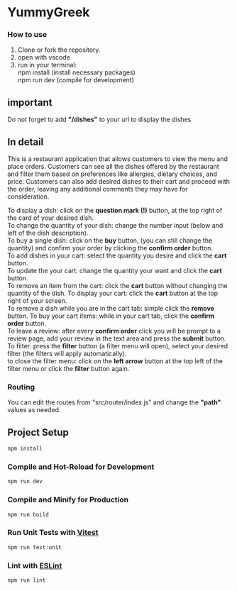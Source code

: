 # YummyGreek

### How to use
1. Clone or fork the repository.
2. open with vscode
3. run in your terminal:  
npm install (install necessary packages)  
npm run dev (compile for development)

## important  
Do not forget to add **"/dishes"** to your url to display the dishes

## In detail
This is a restaurant application that allows customers to view the menu and place orders. Customers can see all the dishes offered by the restaurant and filter them based on preferences like allergies, dietary choices, and price. Customers can also add desired dishes to their cart and proceed with the order, leaving any additional comments they may have for consideration.  
  
To display a dish: click on the **question mark (!)** button, at the top right of the card of your desired dish.  
To change the quantity of your dish: change the number input (below and left of the dish description).  
To buy a single dish: click on the **buy** button, (you can still change the quantity) and confirm your order by clicking the **confirm order** button.  
To add dishes in your cart: select the quantity you desire and click the **cart** button.  
To update the your cart: change the quantity your want and click the **cart** button.  
To remove an item from the cart: click the **cart** button without changing the quantity of the dish.
To display your cart: click the **cart** button at the top right of your screen.  
To remove a dish while you are in the cart tab: simple click the **remove** button. 
To buy your cart items: while in your cart tab, click the **confirm order** button.  
To leave a review: after every **confirm order** click you will be prompt to a review page, add your review in the text area and press the **submit** button.  
To filter: press the **filter** button (a filter menu will open), select your desired filter (the filters will apply automatically).  
to close the filter menu: click on the **left arrow** button at the top left of the filter menu or click the **filter** button again.


### Routing
You can edit the routes from "src/router/index.js" and change the **"path"** values as needed.

## Project Setup

```sh
npm install
```

### Compile and Hot-Reload for Development

```sh
npm run dev
```

### Compile and Minify for Production

```sh
npm run build
```

### Run Unit Tests with [Vitest](https://vitest.dev/)

```sh
npm run test:unit
```

### Lint with [ESLint](https://eslint.org/)

```sh
npm run lint
```

